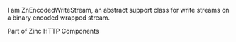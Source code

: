 I am ZnEncodedWriteStream, an abstract support class for write streams on a binary encoded wrapped stream.

Part of Zinc HTTP Components